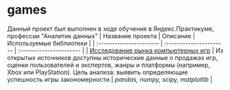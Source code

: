 # games
Данный проект был выполнен в ходе обучения в Яндекс.Практикуме, профессии "Аналитик данных"
| Название проекта | Описание | Используемые библиотеки | 
| :---------------------- | :---------------------- | :---------------------- |
| [Исследование рынка компьютерных игр](https://github.com/NadyaSidorenko/games.git) | 
Из открытых источников доступны исторические данные о продажах игр, оценки пользователей и экспертов, жанры и платформы (например, Xbox или PlayStation). Цель анализа: выявить определяющие успешность игры закономерности.| *pandas, numpy, scipy, matplotlib* |
